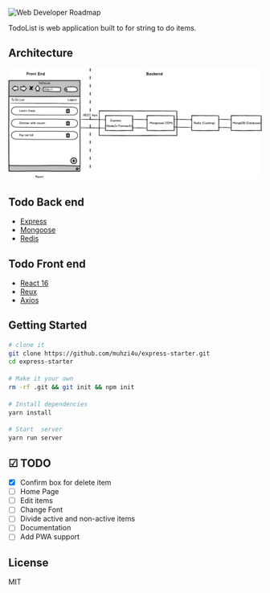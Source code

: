 ![Web Developer Roadmap](https://i.imgur.com/oxsayps.png)

TodoList is web application built to for string to do items.

## Architecture

<img src="sketch/architecture.png" alt="architecture" />

## Todo Back end

* [Express](https://expressjs.com/)
* [Mongoose](http://mongoosejs.com/)
* [Redis](https://redis.io/)

## Todo Front end

* [React 16](https://reactjs.org/)
* [Reux](https://redux.js.org/)
* [Axios](https://github.com/axios/axios)

## Getting Started

```sh
# clone it
git clone https://github.com/muhzi4u/express-starter.git
cd express-starter

# Make it your own
rm -rf .git && git init && npm init

# Install dependencies
yarn install

# Start  server
yarn run server
```

## ☑ TODO

* [x] Confirm box for delete item
* [ ] Home Page
* [ ] Edit items
* [ ] Change Font
* [ ] Divide active and non-active items
* [ ] Documentation
* [ ] Add PWA support

## License

MIT

